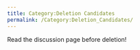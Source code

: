 ```yaml
---
title: Category:Deletion Candidates
permalink: /Category:Deletion_Candidates/
---
```


Read the discussion page before deletion!